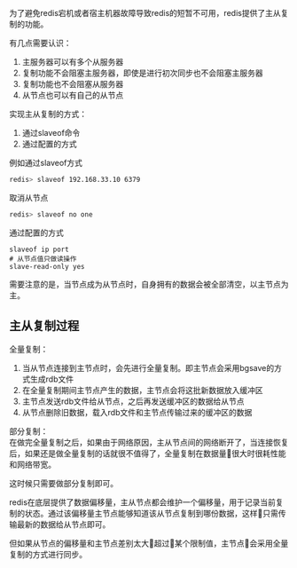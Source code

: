 为了避免redis宕机或者宿主机器故障导致redis的短暂不可用，redis提供了主从复制的功能。  

有几点需要认识：
1. 主服务器可以有多个从服务器
2. 复制功能不会阻塞主服务器，即使是进行初次同步也不会阻塞主服务器
3. 复制功能也不会阻塞从服务器
4. 从节点也可以有自己的从节点

实现主从复制的方式：
1. 通过slaveof命令
2. 通过配置的方式

例如通过slaveof方式
```bash
redis> slaveof 192.168.33.10 6379
```
取消从节点
```bash
redis> slaveof no one
```

通过配置的方式
```
slaveof ip port
# 从节点值只做读操作
slave-read-only yes
```

需要注意的是，当节点成为从节点时，自身拥有的数据会被全部清空，以主节点为主。

## 主从复制过程
全量复制：
1. 当从节点连接到主节点时，会先进行全量复制。即主节点会采用bgsave的方式生成rdb文件
2. 在全量复制期间主节点产生的数据，主节点会将这批新数据放入缓冲区
3. 主节点发送rdb文件给从节点，之后再发送缓冲区的数据给从节点
4. 从节点删除旧数据，载入rdb文件和主节点传输过来的缓冲区的数据

部分复制：  
在做完全量复制之后，如果由于网络原因，主从节点间的网络断开了，当连接恢复后，如果还是做全量复制的话就很不值得了，全量复制在数据量很大时很耗性能和网络带宽。

这时候只需要做部分复制即可。

redis在底层提供了数据偏移量，主从节点都会维护一个偏移量，用于记录当前复制的状态。通过该偏移量主节点能够知道该从节点复制到哪份数据，这样只需传输最新的数据给从节点即可。

但如果从节点的偏移量和主节点差别太大超过某个限制值，主节点会采用全量复制的方式进行同步。